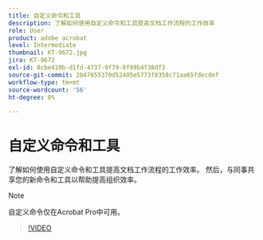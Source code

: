 ```yaml
---
title: 自定义命令和工具
description: 了解如何使用自定义命令和工具提高文档工作流程的工作效率
role: User
product: adobe acrobat
level: Intermediate
thumbnail: KT-9672.jpg
jira: KT-9672
exl-id: 0cbe419b-d1fd-4737-9f79-0f99b4f38df3
source-git-commit: 2b47655370d52405e5773f0358c71aa65fdecdef
workflow-type: tm+mt
source-wordcount: '56'
ht-degree: 0%

---
```


# 自定义命令和工具

了解如何使用自定义命令和工具提高文档工作流程的工作效率。 然后，与同事共享您的新命令和工具以帮助提高组织效率。

>[!NOTE]
>
>自定义命令仅在Acrobat Pro中可用。

>[!VIDEO](https://video.tv.adobe.com/v/340545?quality=12&learn=on&hidetitle=true)
